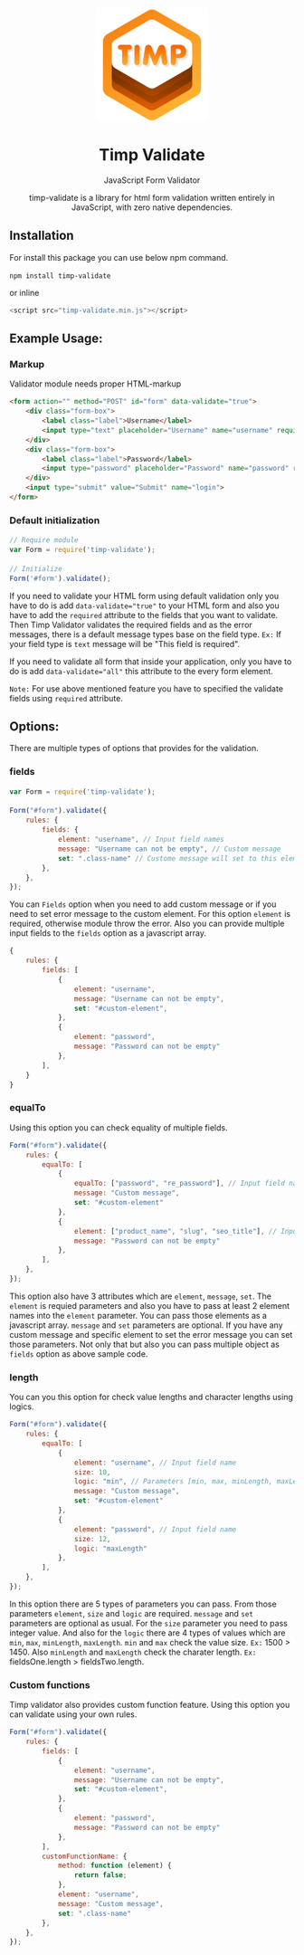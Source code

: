 <div align="center">
  <img width="200" height="200"
    src="https://github.com/chethana101/timp-validate/blob/main/logo/timp-Logo.png">
  <h1>Timp Validate</h1>
  <p>JavaScript Form Validator</p>
  <p>timp-validate is a library for html form validation written entirely in JavaScript, with zero native dependencies.</p>
</div>

## Installation

For install this package you can use below npm command.

`npm install timp-validate`

or inline

```js
<script src="timp-validate.min.js"></script>
```

## Example Usage:
### Markup
Validator module needs proper HTML-markup

```html
<form action="" method="POST" id="form" data-validate="true">
    <div class="form-box">
        <label class="label">Username</label>
        <input type="text" placeholder="Username" name="username" required>
    </div>
    <div class="form-box">
        <label class="label">Password</label>
        <input type="password" placeholder="Password" name="password" required>
    </div>
    <input type="submit" value="Submit" name="login">
</form>
```

### Default initialization

```js
// Require module
var Form = require('timp-validate');

// Initialize
Form('#form').validate();
```
If you need to validate your HTML form using default validation only you have to do is add `data-validate="true"` to your HTML form and also you have to add the `required` attribute to the fields that you want to validate. Then Timp Validator validates the required fields and as the error messages, there is a default message types base on the field type.
`Ex:` If your field type is `text` message will be "This field is required".

If you need to validate all form that inside your application, only you have to do is add `data-validate="all"` this attribute to the every form element.

`Note:` For use above mentioned feature you have to specified the validate fields using `required` attribute.

## Options:

There are multiple types of options that provides for the validation.

### fields

```js
var Form = require('timp-validate');

Form("#form").validate({
    rules: {
        fields: {
            element: "username", // Input field names
            message: "Username can not be empty", // Custom message
            set: ".class-name" // Custome message will set to this element
        },
    },
});
```

You can `Fields` option when you need to add custom message or if you need to set error message to the custom element. For this option `element` is required, otherwise module throw the error. Also you can provide multiple input fields to the `fields` option as a javascript array. 

```js
{
    rules: {
        fields: [
            {
                element: "username",
                message: "Username can not be empty",
                set: "#custom-element",
            },
            {
                element: "password",
                message: "Password can not be empty"
            },
        ],
    }
}
```

### equalTo

Using this option you can check equality of multiple fields.

```js
Form("#form").validate({
    rules: {
        equalTo: [
            {
                equalTo: ["password", "re_password"], // Input field names
                message: "Custom message",
                set: "#custom-element"
            },
            {
                element: ["product_name", "slug", "seo_title"], // Input field names
                message: "Password can not be empty"
            },
        ],
    },
});
```

This option also have 3 attributes which are `element`, `message`, `set`. The `element` is requied parameters and also you have to pass at least 2 element names into the `element` parameter. You can pass those elements as a javascript array. `message` and `set` parameters are optional. If you have any custom message and specific element to set the error message you can set those parameters. Not only that but also you can pass multiple object as `fields` option as above sample code.

### length

You can you this option for check value lengths and character lengths using logics.

```js
Form("#form").validate({
    rules: {
        equalTo: [
            {
                element: "username", // Input field name
                size: 10,
                logic: "min", // Parameters [min, max, minLength, maxLength]
                message: "Custom message",
                set: "#custom-element"
            },
            {
                element: "password", // Input field name
                size: 12,
                logic: "maxLength"
            },
        ],
    },
});
```

In this option there are 5 types of parameters you can pass. From those parameters `element`, `size` and `logic` are required. `message` and `set` parameters are optional as usual. For the `size` parameter you need to pass integer value. And also for the `logic` there are 4 types of values which are `min`, `max`, `minLength`, `maxLength`. `min` and `max` check the value size. `Ex:` 1500 > 1450. Also `minLength` and `maxLength` check the charater length. `Ex:` fieldsOne.length > fieldsTwo.length.

### Custom functions

Timp validator also provides custom function feature. Using this option you can validate using your own rules.

```js
Form("#form").validate({
    rules: {
        fields: [
            {
                element: "username",
                message: "Username can not be empty",
                set: "#custom-element",
            },
            {
                element: "password",
                message: "Password can not be empty"
            },
        ],
        customFunctionName: {
            method: function (element) {
                return false;
            },
            element: "username",
            message: "Custom message",
            set: ".class-name"
        },
    },
});
```
